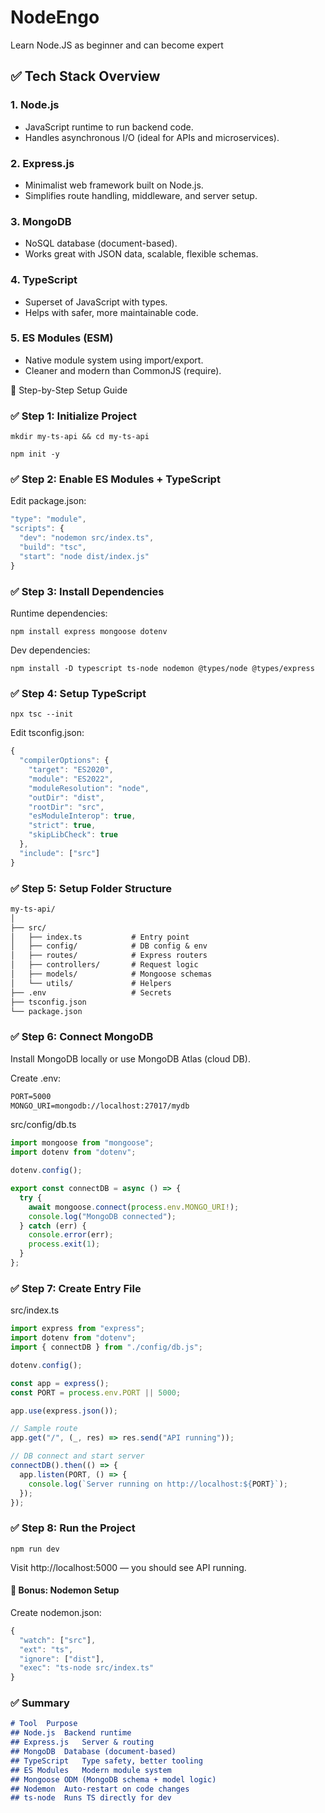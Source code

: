# NodeEngo
Learn Node.JS as beginner and can become expert

## ✅ Tech Stack Overview
### 1. Node.js
* JavaScript runtime to run backend code.
* Handles asynchronous I/O (ideal for APIs and microservices).

### 2. Express.js
* Minimalist web framework built on Node.js.
* Simplifies route handling, middleware, and server setup.

### 3. MongoDB
* NoSQL database (document-based).
* Works great with JSON data, scalable, flexible schemas.
### 4. TypeScript
* Superset of JavaScript with types.
* Helps with safer, more maintainable code.
### 5. ES Modules (ESM)
* Native module system using import/export.
* Cleaner and modern than CommonJS (require).


🧱 Step-by-Step Setup Guide

### ✅ Step 1: Initialize Project

`mkdir my-ts-api && cd my-ts-api`

`npm init -y`

### ✅ Step 2: Enable ES Modules + TypeScript

Edit package.json:

```js
"type": "module",
"scripts": {
  "dev": "nodemon src/index.ts",
  "build": "tsc",
  "start": "node dist/index.js"
}
```

### ✅ Step 3: Install Dependencies

Runtime dependencies:

`npm install express mongoose dotenv`

Dev dependencies:

`npm install -D typescript ts-node nodemon @types/node @types/express`

### ✅ Step 4: Setup TypeScript

`npx tsc --init`

Edit tsconfig.json:

```js
{
  "compilerOptions": {
    "target": "ES2020",
    "module": "ES2022",
    "moduleResolution": "node",
    "outDir": "dist",
    "rootDir": "src",
    "esModuleInterop": true,
    "strict": true,
    "skipLibCheck": true
  },
  "include": ["src"]
}
```

### ✅ Step 5: Setup Folder Structure

```md
my-ts-api/
│
├── src/
│   ├── index.ts           # Entry point
│   ├── config/            # DB config & env
│   ├── routes/            # Express routers
│   ├── controllers/       # Request logic
│   ├── models/            # Mongoose schemas
│   └── utils/             # Helpers
├── .env                   # Secrets
├── tsconfig.json
└── package.json
```

### ✅ Step 6: Connect MongoDB

Install MongoDB locally or use MongoDB Atlas (cloud DB).

Create .env:

```md
PORT=5000
MONGO_URI=mongodb://localhost:27017/mydb
```

src/config/db.ts

```js
import mongoose from "mongoose";
import dotenv from "dotenv";

dotenv.config();

export const connectDB = async () => {
  try {
    await mongoose.connect(process.env.MONGO_URI!);
    console.log("MongoDB connected");
  } catch (err) {
    console.error(err);
    process.exit(1);
  }
};
```

### ✅ Step 7: Create Entry File

src/index.ts

```js
import express from "express";
import dotenv from "dotenv";
import { connectDB } from "./config/db.js";

dotenv.config();

const app = express();
const PORT = process.env.PORT || 5000;

app.use(express.json());

// Sample route
app.get("/", (_, res) => res.send("API running"));

// DB connect and start server
connectDB().then(() => {
  app.listen(PORT, () => {
    console.log(`Server running on http://localhost:${PORT}`);
  });
});
```

### ✅ Step 8: Run the Project

`npm run dev`

Visit http://localhost:5000 — you should see API running.


#### 🔧 Bonus: Nodemon Setup

Create nodemon.json:

```js
{
  "watch": ["src"],
  "ext": "ts",
  "ignore": ["dist"],
  "exec": "ts-node src/index.ts"
}
```

### ✅ Summary

```md
# Tool	Purpose
## Node.js	Backend runtime
## Express.js	Server & routing
## MongoDB	Database (document-based)
## TypeScript	Type safety, better tooling
## ES Modules	Modern module system
## Mongoose	ODM (MongoDB schema + model logic)
## Nodemon	Auto-restart on code changes
## ts-node	Runs TS directly for dev
```
